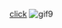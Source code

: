 [click](https://lighthearted-quokka-5eeb38.netlify.app/)
![gif9](https://user-images.githubusercontent.com/109352349/196005969-ae5a2071-d378-4461-9b8a-21a9529ac58f.gif)
